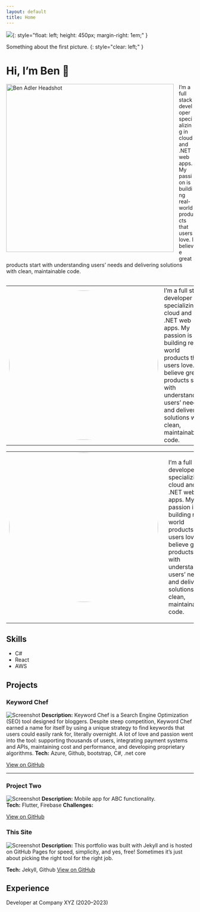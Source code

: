 ```yaml
---
layout: default
title: Home
---
```


![](https://media.licdn.com/dms/image/v2/D4E03AQEOJ_e-tw1Zow/profile-displayphoto-crop_800_800/B4EZnDu6y0KYAI-/0/1759925480986?e=1763596800&v=beta&t=1DGODouJX8KtIRVIqPdM2Q-A4fzQZowcR24aXcbzl_k){: style="float: left; height: 450px; margin-right: 1em;" }

Something about the first picture.
{: style="clear: left;" }



# Hi, I’m Ben 👋

<img src="https://media.licdn.com/dms/image/v2/D4E03AQEOJ_e-tw1Zow/profile-displayphoto-crop_800_800/B4EZnDu6y0KYAI-/0/1759925480986?e=1763596800&v=beta&t=1DGODouJX8KtIRVIqPdM2Q-A4fzQZowcR24aXcbzl_k"
     alt="Ben Adler Headshot"
     style="float: left; height: 450px; margin: 0 1em 1em 0;" />

<p>
  I’m a full stack developer specializing in cloud and .NET web apps. My passion is building real-world products that users love. I believe great products start with understanding users’ needs and delivering solutions with clean, maintainable code.
</p>

<div style="clear: left;"></div>



<table>
  <tr>
    <td><img src="https://media.licdn.com/dms/image/v2/D4E03AQEOJ_e-tw1Zow/profile-displayphoto-crop_800_800/B4EZnDu6y0KYAI-/0/1759925480986?e=1763596800&v=beta&t=1DGODouJX8KtIRVIqPdM2Q-A4fzQZowcR24aXcbzl_k" alt="Headshot" height="400" style="border-radius: 50%;"></td>
    <td>I’m a full stack developer specializing in cloud and .NET web apps. My passion is building real-world products that users love. I believe great products start with understanding users’ needs and delivering solutions with clean, maintainable code.</td>
  </tr>
</table>


<table>
  <tr>
    <td style="vertical-align: top; padding-right: 20px;">
      <img src="https://media.licdn.com/dms/image/v2/D4E03AQEOJ_e-tw1Zow/profile-displayphoto-crop_800_800/B4EZnDu6y0KYAI-/0/1759925480986?e=1763596800&v=beta&t=1DGODouJX8KtIRVIqPdM2Q-A4fzQZowcR24aXcbzl_k" alt="Headshot" width="400" style="border-radius: 50%;">
    </td>
    <td style="vertical-align: top;">
          <p>I’m a full stack developer specializing in cloud and .NET web apps. My passion is building real-world products that users love. I believe great products start with understanding users’ needs and delivering solutions with clean, maintainable code.</p>
    </td>
  </tr>
</table>

## Skills
- C#
- React
- AWS

## Projects

### Keyword Chef
![Screenshot](assets/img/project-one.png)
**Description:** Keyword Chef is a Search Engine Optimization (SEO) tool designed for bloggers. Despite steep competition, Keyword Chef earned a name for itself by using a unique strategy to find keywords that users could easily rank for, literally overnight. A lot of love and passion went into the tool: supporting thousands of users, integrating payment systems and APIs, maintaining cost and performance, and developing proprietary algorithms.
**Tech:** Azure, Github, bootstrap, C#, .net core

[View on GitHub](https://github.com/username/project-one)

---

### Project Two
![Screenshot](assets/img/project-two.png)
**Description:** Mobile app for ABC functionality.  
**Tech:** Flutter, Firebase
**Challenges:**

[View on GitHub](https://github.com/username/project-two)

### This Site
![Screenshot](assets/img/project-two.png)
**Description:** This portfolio was built with Jekyll and is hosted on GitHub Pages for speed, simplicity, and yes, free! Sometimes it’s just about picking the right tool for the right job.

**Tech:** Jekyll, Github
[View on GitHub](https://github.com/username/project-two)

## Experience
Developer at Company XYZ (2020–2023)
